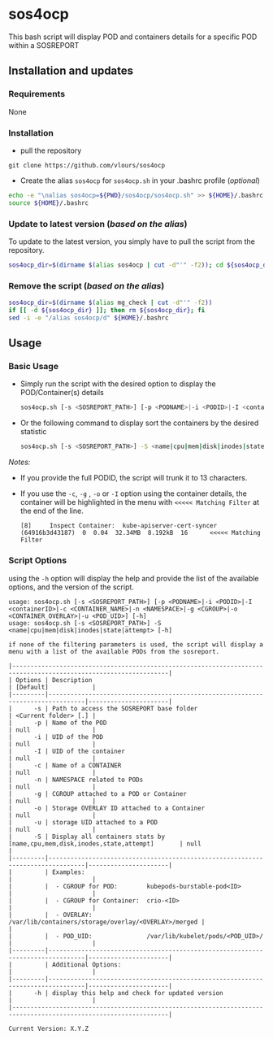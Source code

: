 # sos4ocp

This bash script will display POD and containers details for a specific POD within a SOSREPORT

## Installation and updates

### Requirements

None

### Installation

* pull the repository

```text
git clone https://github.com/vlours/sos4ocp
```

* Create the alias `sos4ocp` for `sos4ocp.sh` in your .bashrc profile (_optional_)

```bash
echo -e "\nalias sos4ocp=${PWD}/sos4ocp/sos4ocp.sh" >> ${HOME}/.bashrc
source ${HOME}/.bashrc
```

### Update to latest version (_based on the alias_)

To update to the latest version, you simply have to pull the script from the repository.

```bash
sos4ocp_dir=$(dirname $(alias sos4ocp | cut -d"'" -f2)); cd ${sos4ocp_dir}; git pull origin main; cd -
```

### Remove the script (_based on the alias_)

```bash
sos4ocp_dir=$(dirname $(alias mg_check | cut -d"'" -f2))
if [[ -d ${sos4ocp_dir} ]]; then rm ${sos4ocp_dir}; fi
sed -i -e "/alias sos4ocp/d" ${HOME}/.bashrc
```

## Usage

### Basic Usage

* Simply run the script with the desired option to display the POD/Container(s) details

    ```bash
    sos4ocp.sh [-s <SOSREPORT_PATH>] [-p <PODNAME>|-i <PODID>|-I <containerID>|-c <CONTAINER_NAME>|-n <NAMESPACE>|-g <CGROUP>|-o <CONTAINER_OVERLAY>|-u <POD_UID>] [-h]
    ```

* Or the following command to display sort the containers by the desired statistic

    ```bash
    sos4ocp.sh [-s <SOSREPORT_PATH>] -S <name|cpu|mem|disk|inodes|state|attempt> [-h]
    ```

_Notes:_

* If you provide the full PODID, the script will trunk it to 13 characters.
* If you use the `-c`, `-g` , `-o` or `-I` option using the container details, the container will be highlighted in the menu with `<<<<< Matching Filter` at the end of the line.

  ```text
  [8]     Inspect Container:  kube-apiserver-cert-syncer  (64916b3d43187)  0  0.04  32.34MB  8.192kB  16      <<<<< Matching Filter
  ```

### Script Options

using the `-h` option will display the help and provide the list of the available options, and the version of the script.

```text
usage: sos4ocp.sh [-s <SOSREPORT_PATH>] [-p <PODNAME>|-i <PODID>|-I <containerID>|-c <CONTAINER_NAME>|-n <NAMESPACE>|-g <CGROUP>|-o <CONTAINER_OVERLAY>|-u <POD_UID>] [-h]
usage: sos4ocp.sh [-s <SOSREPORT_PATH>] -S <name|cpu|mem|disk|inodes|state|attempt> [-h]

if none of the filtering parameters is used, the script will display a menu with a list of the available PODs from the sosreport.

|-----------------------------------------------------------------------------------------------------------------|
| Options | Description                                                                    | [Default]            |
|---------|--------------------------------------------------------------------------------|----------------------|
|      -s | Path to access the SOSREPORT base folder                                       | <Current folder> [.] |
|      -p | Name of the POD                                                                | null                 |
|      -i | UID of the POD                                                                 | null                 |
|      -I | UID of the container                                                           | null                 |
|      -c | Name of a CONTAINER                                                            | null                 |
|      -n | NAMESPACE related to PODs                                                      | null                 |
|      -g | CGROUP attached to a POD or Container                                          | null                 |
|      -o | Storage OVERLAY ID attached to a Container                                     | null                 |
|      -u | storage UID attached to a POD                                                  | null                 |
|      -S | Display all containers stats by [name,cpu,mem,disk,inodes,state,attempt]       | null                 |
|---------|--------------------------------------------------------------------------------|----------------------|
|         | Examples:                                                                      |                      |
|         |  - CGROUP for POD:        kubepods-burstable-pod<ID>                           |                      |
|         |  - CGROUP for Container:  crio-<ID>                                            |                      |
|         |  - OVERLAY:               /var/lib/containers/storage/overlay/<OVERLAY>/merged |                      |
|         |  - POD_UID:               /var/lib/kubelet/pods/<POD_UID>/                     |                      |
|---------|--------------------------------------------------------------------------------|----------------------|
|         | Additional Options:                                                            |                      |
|---------|--------------------------------------------------------------------------------|----------------------|
|      -h | display this help and check for updated version                                |                      |
|-----------------------------------------------------------------------------------------------------------------|

Current Version: X.Y.Z
```
